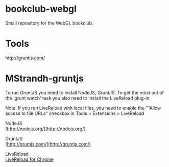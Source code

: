 bookclub-webgl
==============

Small repository for the WebGL bookclub.


Tools
==============

http://gruntjs.com/

MStrandh-gruntjs
================

To run GruntJS you need to install NodeJS, GruntJS. To get the most out of the 'grunt watch' task you also need to install the LiveReload plug-in.

Note: If you run LiveReload with local files, you need to enable the "“Allow access to file URLs" checkbox in Tools > Extensions > LiveReload

NodeJS  
[http://nodejs.org/](http://nodejs.org/)

GruntJS  
[http://gruntjs.com/](http://gruntjs.com/)

LiveReload  
[LiveReload for Chrome](https://chrome.google.com/webstore/detail/livereload/jnihajbhpnppcggbcgedagnkighmdlei)
